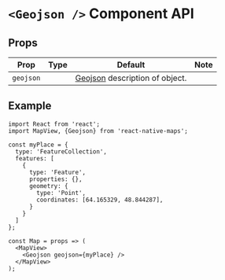 # `<Geojson />` Component API

## Props

| Prop      | Type | Default                                                | Note |
| --------- | ---- | ------------------------------------------------------ | ---- |
| `geojson` |      | [Geojson](https://geojson.org/) description of object. |

## Example

```
import React from 'react';
import MapView, {Geojson} from 'react-native-maps';

const myPlace = {
  type: 'FeatureCollection',
  features: [
    {
      type: 'Feature',
      properties: {},
      geometry: {
        type: 'Point',
        coordinates: [64.165329, 48.844287],
      }
    }
  ]
};

const Map = props => (
  <MapView>
    <Geojson geojson={myPlace} />
  </MapView>
);
```

